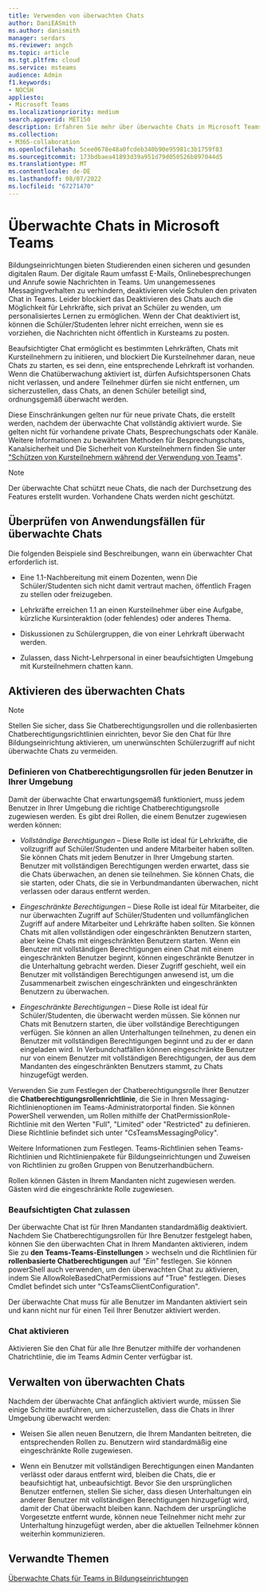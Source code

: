 ```yaml
---
title: Verwenden von überwachten Chats
author: DaniEASmith
ms.author: danismith
manager: serdars
ms.reviewer: angch
ms.topic: article
ms.tgt.pltfrm: cloud
ms.service: msteams
audience: Admin
f1.keywords:
- NOCSH
appliesto:
- Microsoft Teams
ms.localizationpriority: medium
search.appverid: MET150
description: Erfahren Sie mehr über überwachte Chats in Microsoft Teams-Besprechungen.
ms.collection:
- M365-collaboration
ms.openlocfilehash: 5cee0678e48a0fcdeb340b90e95981c3b1759f83
ms.sourcegitcommit: 173bdbaea41893d39a951d79d050526b897044d5
ms.translationtype: MT
ms.contentlocale: de-DE
ms.lasthandoff: 08/07/2022
ms.locfileid: "67271470"
---
```

# <a name="supervised-chats-in-microsoft-teams"></a>Überwachte Chats in Microsoft Teams

Bildungseinrichtungen bieten Studierenden einen sicheren und gesunden digitalen Raum. Der digitale Raum umfasst E-Mails, Onlinebesprechungen und Anrufe sowie Nachrichten in Teams. Um unangemessenes Messagingverhalten zu verhindern, deaktivieren viele Schulen den privaten Chat in Teams. Leider blockiert das Deaktivieren des Chats auch die Möglichkeit für Lehrkräfte, sich privat an Schüler zu wenden, um personalisiertes Lernen zu ermöglichen. Wenn der Chat deaktiviert ist, können die Schüler/Studenten lehrer nicht erreichen, wenn sie es vorziehen, die Nachrichten nicht öffentlich in Kursteams zu posten.

Beaufsichtigter Chat ermöglicht es bestimmten Lehrkräften, Chats mit Kursteilnehmern zu initiieren, und blockiert Die Kursteilnehmer daran, neue Chats zu starten, es sei denn, eine entsprechende Lehrkraft ist vorhanden. Wenn die Chatüberwachung aktiviert ist, dürfen Aufsichtspersonen Chats nicht verlassen, und andere Teilnehmer dürfen sie nicht entfernen, um sicherzustellen, dass Chats, an denen Schüler beteiligt sind, ordnungsgemäß überwacht werden.

Diese Einschränkungen gelten nur für neue private Chats, die erstellt werden, nachdem der überwachte Chat vollständig aktiviert wurde. Sie gelten nicht für vorhandene private Chats, Besprechungschats oder Kanäle. Weitere Informationen zu bewährten Methoden für Besprechungschats, Kanalsicherheit und Die Sicherheit von Kursteilnehmern finden Sie unter ["Schützen von Kursteilnehmern während der Verwendung von Teams](https://support.microsoft.com/topic/keeping-students-safe-while-using-teams-for-distance-learning-f00fa399-0473-4d31-ab72-644c137e11c8?ui=en-us&rs=en-us&ad=us#ID0EBBAAA=For_educators&ID0EDD=For_educators)".

> [!Note]
> Der überwachte Chat schützt neue Chats, die nach der Durchsetzung des Features erstellt wurden.  Vorhandene Chats werden nicht geschützt.

## <a name="review-use-cases-for-supervised-chats"></a>Überprüfen von Anwendungsfällen für überwachte Chats

Die folgenden Beispiele sind Beschreibungen, wann ein überwachter Chat erforderlich ist.

- Eine 1.1-Nachbereitung mit einem Dozenten, wenn Die Schüler/Studenten sich nicht damit vertraut machen, öffentlich Fragen zu stellen oder freizugeben.

- Lehrkräfte erreichen 1.1 an einen Kursteilnehmer über eine Aufgabe, kürzliche Kursinteraktion (oder fehlendes) oder anderes Thema.

- Diskussionen zu Schülergruppen, die von einer Lehrkraft überwacht werden.

- Zulassen, dass Nicht-Lehrpersonal in einer beaufsichtigten Umgebung mit Kursteilnehmern chatten kann.

## <a name="enable-supervised-chat"></a>Aktivieren des überwachten Chats

> [!Note]
> Stellen Sie sicher, dass Sie Chatberechtigungsrollen und die rollenbasierten Chatberechtigungsrichtlinien einrichten, bevor Sie den Chat für Ihre Bildungseinrichtung aktivieren, um unerwünschten Schülerzugriff auf nicht überwachte Chats zu vermeiden.

### <a name="define-chat-permission-roles-for-each-user-in-your-environment"></a>Definieren von Chatberechtigungsrollen für jeden Benutzer in Ihrer Umgebung

Damit der überwachte Chat erwartungsgemäß funktioniert, muss jedem Benutzer in Ihrer Umgebung die richtige Chatberechtigungsrolle zugewiesen werden. Es gibt drei Rollen, die einem Benutzer zugewiesen werden können:

- *Vollständige Berechtigungen* – Diese Rolle ist ideal für Lehrkräfte, die vollzugriff auf Schüler/Studenten und andere Mitarbeiter haben sollten. Sie können Chats mit jedem Benutzer in Ihrer Umgebung starten. Benutzer mit vollständigen Berechtigungen werden erwartet, dass sie die Chats überwachen, an denen sie teilnehmen. Sie können Chats, die sie starten, oder Chats, die sie in Verbundmandanten überwachen, nicht verlassen oder daraus entfernt werden.

- *Eingeschränkte Berechtigungen* – Diese Rolle ist ideal für Mitarbeiter, die nur überwachten Zugriff auf Schüler/Studenten und vollumfänglichen Zugriff auf andere Mitarbeiter und Lehrkräfte haben sollten. Sie können Chats mit allen vollständigen oder eingeschränkten Benutzern starten, aber keine Chats mit eingeschränkten Benutzern starten. Wenn ein Benutzer mit vollständigen Berechtigungen einen Chat mit einem eingeschränkten Benutzer beginnt, können eingeschränkte Benutzer in die Unterhaltung gebracht werden. Dieser Zugriff geschieht, weil ein Benutzer mit vollständigen Berechtigungen anwesend ist, um die Zusammenarbeit zwischen eingeschränkten und eingeschränkten Benutzern zu überwachen.

- *Eingeschränkte Berechtigungen* – Diese Rolle ist ideal für Schüler/Studenten, die überwacht werden müssen. Sie können nur Chats mit Benutzern starten, die über vollständige Berechtigungen verfügen. Sie können an allen Unterhaltungen teilnehmen, zu denen ein Benutzer mit vollständigen Berechtigungen beginnt und zu der er dann eingeladen wird. In Verbundchatfällen können eingeschränkte Benutzer nur von einem Benutzer mit vollständigen Berechtigungen, der aus dem Mandanten des eingeschränkten Benutzers stammt, zu Chats hinzugefügt werden.

Verwenden Sie zum Festlegen der Chatberechtigungsrolle Ihrer Benutzer die  **Chatberechtigungsrollenrichtlinie**, die Sie in Ihren Messaging-Richtlinienoptionen im Teams-Administratorportal finden. Sie können PowerShell verwenden, um Rollen mithilfe der ChatPermissionRole-Richtlinie mit den Werten "Full", "Limited" oder "Restricted" zu definieren. Diese Richtlinie befindet sich unter "CsTeamsMessagingPolicy".

Weitere Informationen zum Festlegen. Teams-Richtlinien sehen Teams-Richtlinien und Richtlinienpakete für Bildungseinrichtungen und Zuweisen von Richtlinien zu großen Gruppen von Benutzerhandbüchern.

Rollen können Gästen in Ihrem Mandanten nicht zugewiesen werden. Gästen wird die eingeschränkte Rolle zugewiesen.

### <a name="allow-supervised-chat"></a>Beaufsichtigten Chat zulassen

Der überwachte Chat ist für Ihren Mandanten standardmäßig deaktiviert. Nachdem Sie Chatberechtigungsrollen für Ihre Benutzer festgelegt haben, können Sie den überwachten Chat in Ihrem Mandanten aktivieren, indem Sie zu **den** **Teams-Teams-Einstellungen** &gt; wechseln und die Richtlinien für **rollenbasierte Chatberechtigungen** auf *"Ein*" festlegen. Sie können powerShell auch verwenden, um den überwachten Chat zu aktivieren, indem Sie AllowRoleBasedChatPermissions auf "True" festlegen. Dieses Cmdlet befindet sich unter "CsTeamsClientConfiguration".

Der überwachte Chat muss für alle Benutzer im Mandanten aktiviert sein und kann nicht nur für einen Teil Ihrer Benutzer aktiviert werden.

### <a name="enable-chat"></a>Chat aktivieren

Aktivieren Sie den Chat für alle Ihre Benutzer mithilfe der vorhandenen Chatrichtlinie, die im Teams Admin Center verfügbar ist.

## <a name="maintain-supervised-chats"></a>Verwalten von überwachten Chats

Nachdem der überwachte Chat anfänglich aktiviert wurde, müssen Sie einige Schritte ausführen, um sicherzustellen, dass die Chats in Ihrer Umgebung überwacht werden:

- Weisen Sie allen neuen Benutzern, die Ihrem Mandanten beitreten, die entsprechenden Rollen zu. Benutzern wird standardmäßig eine eingeschränkte Rolle zugewiesen.

- Wenn ein Benutzer mit vollständigen Berechtigungen einen Mandanten verlässt oder daraus entfernt wird, bleiben die Chats, die er beaufsichtigt hat, unbeaufsichtigt. Bevor Sie den ursprünglichen Benutzer entfernen, stellen Sie sicher, dass diesen Unterhaltungen ein anderer Benutzer mit vollständigen Berechtigungen hinzugefügt wird, damit der Chat überwacht bleiben kann. Nachdem der ursprüngliche Vorgesetzte entfernt wurde, können neue Teilnehmer nicht mehr zur Unterhaltung hinzugefügt werden, aber die aktuellen Teilnehmer können weiterhin kommunizieren.

## <a name="related-topics"></a>Verwandte Themen

[Überwachte Chats für Teams in Bildungseinrichtungen](https://support.microsoft.com/topic/supervised-chats-in-microsoft-teams-for-education-ad3aaafc-c85a-416f-95f9-d691f419cbb8?storagetype=live)
